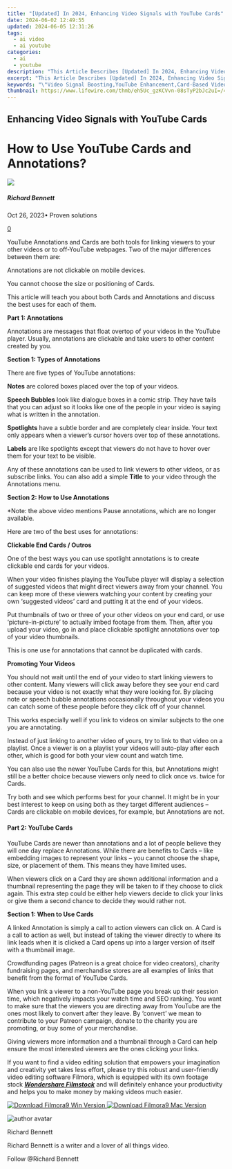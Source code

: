 ```yaml
---
title: "[Updated] In 2024, Enhancing Video Signals with YouTube Cards"
date: 2024-06-02 12:49:55
updated: 2024-06-05 12:31:26
tags:
  - ai video
  - ai youtube
categories:
  - ai
  - youtube
description: "This Article Describes [Updated] In 2024, Enhancing Video Signals with YouTube Cards"
excerpt: "This Article Describes [Updated] In 2024, Enhancing Video Signals with YouTube Cards"
keywords: "\"Video Signal Boosting,YouTube Enhancement,Card-Based Video Upscaling,YouTube Signal Amplification,Stream Quality Improvement,Cards for Better Viewing,Optimize Video Playback\""
thumbnail: https://www.lifewire.com/thmb/eh5Uc_gzKCVvn-08sTyP2bJc2uI=/400x300/filters:no_upscale():max_bytes(150000):strip_icc()/Cahlaflour1-31d410658870432f8ea92f42d16f89f8.jpeg
---
```


## Enhancing Video Signals with YouTube Cards

# How to Use YouTube Cards and Annotations?

![](https://images.wondershare.com/filmora/article-images/richard-bennett.jpg)

##### Richard Bennett

 Oct 26, 2023• Proven solutions

[0](#commentsBoxSeoTemplate)

YouTube Annotations and Cards are both tools for linking viewers to your other videos or to off-YouTube webpages. Two of the major differences between them are:

Annotations are not clickable on mobile devices.

You cannot choose the size or positioning of Cards.

This article will teach you about both Cards and Annotations and discuss the best uses for each of them.

**Part 1: Annotations**

Annotations are messages that float overtop of your videos in the YouTube player. Usually, annotations are clickable and take users to other content created by you.

**Section 1: Types of Annotations**

There are five types of YouTube annotations:

**Notes** are colored boxes placed over the top of your videos.

**Speech Bubbles** look like dialogue boxes in a comic strip. They have tails that you can adjust so it looks like one of the people in your video is saying what is written in the annotation.

**Spotlights** have a subtle border and are completely clear inside. Your text only appears when a viewer’s cursor hovers over top of these annotations.

**Labels** are like spotlights except that viewers do not have to hover over them for your text to be visible.

Any of these annotations can be used to link viewers to other videos, or as subscribe links. You can also add a simple **Title** to your video through the Annotations menu.

**Section 2: How to Use Annotations**

\*Note: the above video mentions Pause annotations, which are no longer available.

Here are two of the best uses for annotations:

**Clickable End Cards / Outros**

One of the best ways you can use spotlight annotations is to create clickable end cards for your videos.

When your video finishes playing the YouTube player will display a selection of suggested videos that might direct viewers away from your channel. You can keep more of these viewers watching your content by creating your own ‘suggested videos’ card and putting it at the end of your videos.

Put thumbnails of two or three of your other videos on your end card, or use ‘picture-in-picture’ to actually imbed footage from them. Then, after you upload your video, go in and place clickable spotlight annotations over top of your video thumbnails.

This is one use for annotations that cannot be duplicated with cards.

**Promoting Your Videos**

You should not wait until the end of your video to start linking viewers to other content. Many viewers will click away before they see your end card because your video is not exactly what they were looking for. By placing note or speech bubble annotations occasionally throughout your videos you can catch some of these people before they click off of your channel.

This works especially well if you link to videos on similar subjects to the one you are annotating.

Instead of just linking to another video of yours, try to link to that video on a playlist. Once a viewer is on a playlist your videos will auto-play after each other, which is good for both your view count and watch time.

You can also use the newer YouTube Cards for this, but Annotations might still be a better choice because viewers only need to click once vs. twice for Cards.

Try both and see which performs best for your channel. It might be in your best interest to keep on using both as they target different audiences – Cards are clickable on mobile devices, for example, but Annotations are not.

#### **Part 2: YouTube Cards**

YouTube Cards are newer than annotations and a lot of people believe they will one day replace Annotations. While there are benefits to Cards – like embedding images to represent your links – you cannot choose the shape, size, or placement of them. This means they have limited uses.

When viewers click on a Card they are shown additional information and a thumbnail representing the page they will be taken to if they choose to click again. This extra step could be either help viewers decide to click your links or give them a second chance to decide they would rather not.

**Section 1: When to Use Cards**

A linked Annotation is simply a call to action viewers can click on. A Card is a call to action as well, but instead of taking the viewer directly to where its link leads when it is clicked a Card opens up into a larger version of itself with a thumbnail image.

Crowdfunding pages (Patreon is a great choice for video creators), charity fundraising pages, and merchandise stores are all examples of links that benefit from the format of YouTube Cards.

When you link a viewer to a non-YouTube page you break up their session time, which negatively impacts your watch time and SEO ranking. You want to make sure that the viewers you are directing away from YouTube are the ones most likely to convert after they leave. By ‘convert’ we mean to contribute to your Patreon campaign, donate to the charity you are promoting, or buy some of your merchandise.

Giving viewers more information and a thumbnail through a Card can help ensure the most interested viewers are the ones clicking your links.

If you want to find a video editing solution that empowers your imagination and creativity yet takes less effort, please try this robust and user-friendly video editing software Filmora, which is equipped with its own footage stock **_[Wondershare Filmstock](https://www.filmstocks.com/?fs%5Fchannel=ws)_** and will definitely enhance your productivity and helps you to make money by making videos much easier.

[![Download Filmora9 Win Version](https://images.wondershare.com/filmora/guide/download-btn-win.jpg) ](https://tools.techidaily.com/wondershare/filmora/download/) [![Download Filmora9 Mac Version](https://images.wondershare.com/filmora/guide/download-btn-mac.jpg) ](https://tools.techidaily.com/wondershare/filmora/download/)

![author avatar](https://images.wondershare.com/filmora/article-images/richard-bennett.jpg)

Richard Bennett

Richard Bennett is a writer and a lover of all things video.

Follow @Richard Bennett
